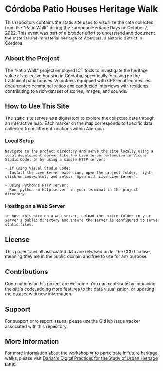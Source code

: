 # Córdoba Patio Houses Heritage Walk

This repository contains the static site used to visualize the data collected from the "Patio Walk" during the European Heritage Days on October 7, 2022. This event was part of a broader effort to understand and document the material and immaterial heritage of Axerquía, a historic district in Córdoba.

## About the Project

The "Patio Walk" project employed ICT tools to investigate the heritage value of collective housing in Córdoba, specifically focusing on the traditional patio houses. Volunteers equipped with GPS-enabled devices documented communal patios and conducted interviews with residents, contributing to a rich dataset of stories, images, and sounds.

## How to Use This Site

The static site serves as a digital tool to explore the collected data through an interactive map. Each marker on the map corresponds to specific data collected from different locations within Axerquía.

### Local Setup

```
Navigate to the project directory and serve the site locally using a local development server like the Live Server extension in Visual Studio Code, or by using a simple HTTP server:

- If using Visual Studio Code:
  Install the Live Server extension, open the project folder, right-click on index.html, and select 'Open with Live Live Server'.

- Using Python's HTTP server:
  Run `python -m http.server` in your terminal in the project directory.
```
### Hosting on a Web Server

```
To host this site on a web server, upload the entire folder to your server's public directory and ensure the server is configured to serve static files.
```
## License

This project and all associated data are released under the CC0 License, meaning they are in the public domain and free to use for any purpose.

## Contributions

Contributions to this project are welcome. You can contribute by improving the site's code, adding more features to the data visualization, or updating the dataset with new information.

## Support

For support or to report issues, please use the GitHub issue tracker associated with this repository.

## More Information

For more information about the workshop or to participate in future heritage walks, please visit [Dariah's Digital Practices for the Study of Urban Heritage page](https://www.dariah.eu/activities/working-groups/digital-practices-for-the-study-of-urban-heritage/).
